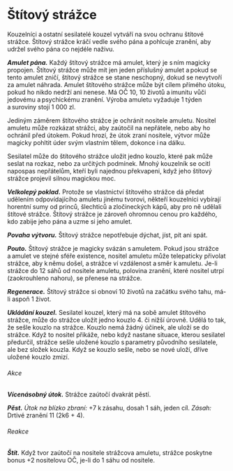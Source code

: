 # Štítový strážce
  
Kouzelníci a ostatní sesilatelé kouzel vytváří na svou ochranu štítové strážce. Štítový strážce kráčí vedle svého pána a pohlcuje zranění, aby udržel svého pána co nejdéle naživu.
  
***Amulet pána.*** Každý štítový strážce má amulet, který je s ním magicky propojen. Štítový strážce může mít jen jeden příslušný amulet a pokud se tento amulet zničí, štítový strážce se stane neschopný, dokud se nevytvoří za amulet náhrada. Amulet štítového strážce může být cílem přímého útoku, pokud ho nikdo nedrží ani nenese. Má OČ 10, 10 životů a imunitu vůči jedovému a psychickému zranění. Výroba amuletu vyžaduje 1 týden a suroviny stojí 1 000 zl.
  
Jediným záměrem štítového strážce je ochránit nositele amuletu. Nositel amuletu může rozkázat strážci, aby zaútočil na nepřátele, nebo aby ho ochránil před útokem. Pokud hrozí, že útok zraní nositele, výtvor může magicky pohltit úder svým vlastním tělem, dokonce i na dálku.
  
Sesilatel může do štítového strážce uložit jedno kouzlo, které pak může seslat na rozkaz, nebo za určitých podmínek. Mnohý kouzelník se ocitl napospas nepřátelům, kteří byli najednou překvapeni, když jeho štítový strážce projevil silnou magickou moc.
  
***Velkolepý poklad.*** Protože se vlastnictví štítového strážce dá předat udělením odpovídajícího amuletu jinému tvorovi, někteří kouzelníci vybírají horentní sumy od princů, šlechticů a zločineckých kápů, aby pro ně udělali štítové strážce. Štítový strážce je zároveň ohromnou cenou pro každého, kdo zabije jeho pána a uzme si jeho amulet.
  
***Povaha výtvoru.*** Štítový strážce nepotřebuje dýchat, jíst, pít ani spát.
  
<Monster 
    title="Štítový strážce"
    subtitle="Velký výtvor, bez přesvědčení"
    armor-class="17 (přirozená zbroj)"
    hit-points="142 (15k10 + 60)"
    speed="6 sáhů"
    str="18 (+4)"
    dex="8 (-1)"
    con="18 (+4)"
    int="7 (-2)"
    wis="10 (+0)"
    cha="3 (-4)"
    saving-throws=""
    skills=""
    damage-vulnerabilities=""
    damage-resistances=""
    damage-immunities=""
    condition-immunities="otrávený, paralyzovaný, únava, vystrašený, zmámený"
    senses="mimozrakové vnímání 2 sáhy, vidění ve tmě 12 sáhů, pasivní Vnímání 10"
    languages="rozumí rozkazům zadaným v jakémkoli jazyce, ale neumí mluvit"
    challenge="7 (2 900 ZK)"
    >  
 
***Pouto.*** Štítový strážce je magicky svázán s amuletem. Pokud jsou strážce a amulet ve stejné sféře existence, nositel amuletu může telepaticky přivolat strážce, aby k němu došel, a strážce ví vzdálenost a směr k amuletu. Je-li strážce do 12 sáhů od nositele amuletu, polovina zranění, které nositel utrpí (zaokrouhleno nahoru), se přenese na strážce.
  
***Regenerace.*** Štítový strážce si obnoví 10 životů na začátku svého tahu, má-li aspoň 1 život.
  
***Ukládání kouzel.*** Sesilatel kouzel, který má na sobě amulet štítového strážce, může do strážce uložit jedno kouzlo 4. či nižší úrovně. Udělá to tak, že sešle kouzlo na strážce. Kouzlo nemá žádný účinek, ale uloží se do strážce. Když to nositel přikáže, nebo když nastane situace, kterou sesilatel předurčil, strážce sešle uložené kouzlo s parametry původního sesilatele, ale bez složek kouzla. Když se kouzlo sešle, nebo se nové uloží, dříve uložené kouzlo zmizí.
  
###### Akce
  
***Vícenásobný útok.*** Strážce zaútočí dvakrát pěstí.
  
***Pěst.*** *Útok na blízko zbraní:* +7 k zásahu, dosah 1 sáh, jeden cíl. *Zásah:* Drtivé zranění 11 (2k6 + 4).
  
###### Reakce
  
***Štít.*** Když tvor zaútočí na nositele strážcova amuletu, strážce poskytne bonus +2 nositelovu OČ, je-li do 1 sáhu od nositele.

</Monster>  
